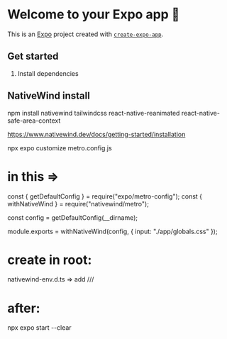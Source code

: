 # Welcome to your Expo app 👋

This is an [Expo](https://expo.dev) project created with [`create-expo-app`](https://www.npmjs.com/package/create-expo-app).

## Get started

1. Install dependencies

## NativeWind install

npm install nativewind tailwindcss react-native-reanimated react-native-safe-area-context

https://www.nativewind.dev/docs/getting-started/installation

npx expo customize metro.config.js

# in this =>

const { getDefaultConfig } = require("expo/metro-config");
const { withNativeWind } = require("nativewind/metro");

const config = getDefaultConfig(\_\_dirname);

module.exports = withNativeWind(config, { input: "./app/globals.css" });

# create in root:

nativewind-env.d.ts => add /// <reference types="nativewind/types"/>

# after:

npx expo start --clear
